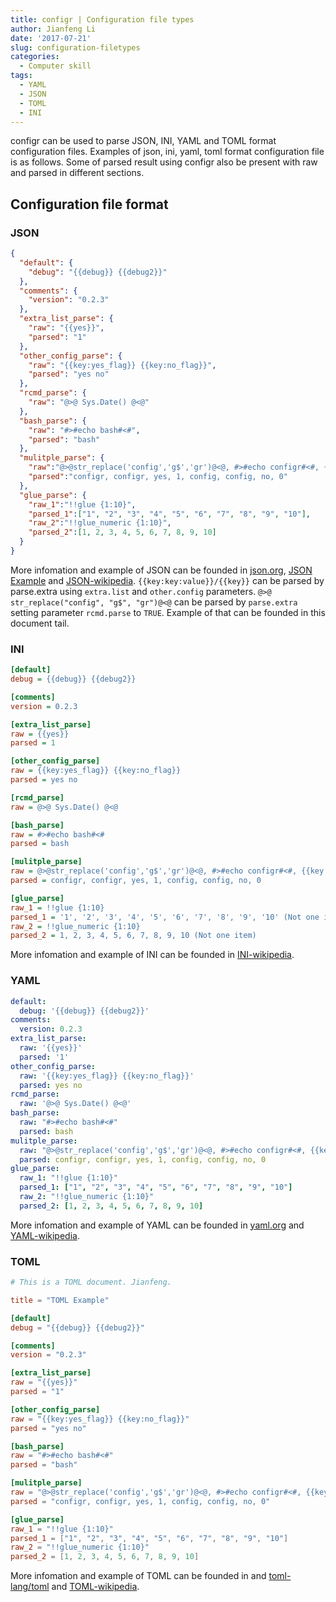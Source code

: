 ```yaml
---
title: configr | Configuration file types
author: Jianfeng Li
date: '2017-07-21'
slug: configuration-filetypes
categories:
  - Computer skill
tags:
  - YAML
  - JSON
  - TOML
  - INI
---
```




configr can be used to parse JSON, INI, YAML and TOML format configuration files. Examples of json, ini, yaml, toml format configuration file is as follows. Some of parsed result using configr also be present with raw and parsed in different sections.

## Configuration file format

### JSON

``` json
{
  "default": {
    "debug": "{{debug}} {{debug2}}"
  },
  "comments": {
    "version": "0.2.3"
  },
  "extra_list_parse": {
    "raw": "{{yes}}",
    "parsed": "1"
  },
  "other_config_parse": {
    "raw": "{{key:yes_flag}} {{key:no_flag}}",
    "parsed": "yes no"
  },
  "rcmd_parse": {
    "raw": "@>@ Sys.Date() @<@"
  },
  "bash_parse": {
    "raw": "#>#echo bash#<#",
    "parsed": "bash"
  },
  "mulitple_parse": {
    "raw":"@>@str_replace('config','g$','gr')@<@, #>#echo configr#<#, {{key:yes_flag}}, {{yes}}, @>@str_replace('configr','r','')@<@, #># echo config#<#, {{key:no_flag}}, {{no}}",
    "parsed":"configr, configr, yes, 1, config, config, no, 0"
  },
  "glue_parse": {
    "raw_1":"!!glue {1:10}",
    "parsed_1":["1", "2", "3", "4", "5", "6", "7", "8", "9", "10"],
    "raw_2":"!!glue_numeric {1:10}",
    "parsed_2":[1, 2, 3, 4, 5, 6, 7, 8, 9, 10]
  }
}

```
More infomation and example of JSON can be founded in [json.org](http://www.json.org/), [JSON Example](http://www.json.org/example.html) and [JSON-wikipedia](https://en.wikipedia.org/wiki/JSON). `{{key:key:value}}/{{key}}` can be parsed by parse.extra using `extra.list` and `other.config` parameters. `@>@ str_replace("config", "g$", "gr")@<@` can be parsed by `parse.extra` setting parameter `rcmd.parse` to `TRUE`. Example of that can be founded in this document tail.

### INI
``` ini
[default]
debug = {{debug}} {{debug2}}

[comments]
version = 0.2.3

[extra_list_parse]
raw = {{yes}}
parsed = 1

[other_config_parse]
raw = {{key:yes_flag}} {{key:no_flag}}
parsed = yes no

[rcmd_parse]
raw = @>@ Sys.Date() @<@

[bash_parse]
raw = #>#echo bash#<#
parsed = bash

[mulitple_parse]
raw = @>@str_replace('config','g$','gr')@<@, #>#echo configr#<#, {{key:yes_flag}}, {{yes}}, @>@str_replace('configr','r','')@<@, #>#echo config#<#, {{key:no_flag}}, {{no}}
parsed = configr, configr, yes, 1, config, config, no, 0

[glue_parse]
raw_1 = !!glue {1:10}
parsed_1 = '1', '2', '3', '4', '5', '6', '7', '8', '9', '10' (Not one item)
raw_2 = !!glue_numeric {1:10}
parsed_2 = 1, 2, 3, 4, 5, 6, 7, 8, 9, 10 (Not one item)
```
More infomation and example of INI can be founded in [INI-wikipedia](https://en.wikipedia.org/wiki/INI_file).

### YAML
``` yaml
default:
  debug: '{{debug}} {{debug2}}'
comments:
  version: 0.2.3
extra_list_parse:
  raw: '{{yes}}'
  parsed: '1'
other_config_parse:
  raw: '{{key:yes_flag}} {{key:no_flag}}'
  parsed: yes no
rcmd_parse:
  raw: '@>@ Sys.Date() @<@'
bash_parse:
  raw: "#>#echo bash#<#"
  parsed: bash
mulitple_parse:
  raw: "@>@str_replace('config','g$','gr')@<@, #>#echo configr#<#, {{key:yes_flag}}, {{yes}}, @>@str_replace('configr','r','')@<@, #>#echo config#<#, {{key:no_flag}}, {{no}}"
  parsed: configr, configr, yes, 1, config, config, no, 0
glue_parse: 
  raw_1: "!!glue {1:10}"
  parsed_1: ["1", "2", "3", "4", "5", "6", "7", "8", "9", "10"]
  raw_2: "!!glue_numeric {1:10}"
  parsed_2: [1, 2, 3, 4, 5, 6, 7, 8, 9, 10]
```
More infomation and example of YAML can be founded in [yaml.org](http://www.yaml.org/) and [YAML-wikipedia](https://en.wikipedia.org/wiki/YAML).

### TOML
``` toml
# This is a TOML document. Jianfeng.

title = "TOML Example"

[default]
debug = "{{debug}} {{debug2}}"

[comments]
version = "0.2.3"

[extra_list_parse]
raw = "{{yes}}"
parsed = "1"

[other_config_parse]
raw = "{{key:yes_flag}} {{key:no_flag}}"
parsed = "yes no"

[bash_parse]
raw = "#>#echo bash#<#"
parsed = "bash"

[mulitple_parse]
raw = "@>@str_replace('config','g$','gr')@<@, #>#echo configr#<#, {{key:yes_flag}}, {{yes}}, @>@str_replace('configr','r','')@<@, #>#echo config#<#, {{key:no_flag}}, {{no}}"
parsed = "configr, configr, yes, 1, config, config, no, 0"

[glue_parse]
raw_1 = "!!glue {1:10}"
parsed_1 = ["1", "2", "3", "4", "5", "6", "7", "8", "9", "10"]
raw_2 = "!!glue_numeric {1:10}"
parsed_2 = [1, 2, 3, 4, 5, 6, 7, 8, 9, 10]
```
More infomation and example of TOML can be founded in and [toml-lang/toml](https://github.com/toml-lang/toml) and [TOML-wikipedia](https://en.wikipedia.org/wiki/TOML).

